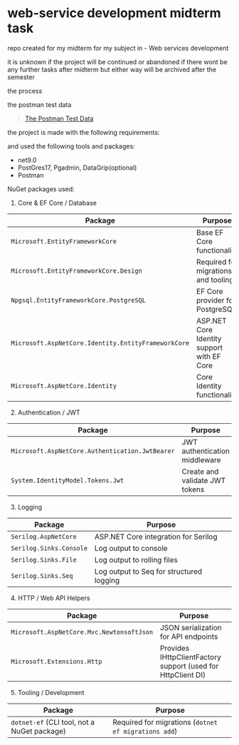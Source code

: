 # web-service development midterm task
repo created for my midterm for my subject in - Web services development

it is unknown if the project will be continued or abandoned if there wont be any further tasks after midterm but either way will be archived after the semester 

the process

the postman test data

>[The Postman Test Data]([https://raw.githubusercontent.com/user/repo/branch/file.txt](https://k0d0ku-9187943.postman.co/workspace/15c82ff0-6925-4f2d-8a93-bf09e1252abf/collection/49340916-3aa8bd97-f8b9-4b61-b1a8-19293639d6c3?action=share&source=copy-link&creator=49340916))


the project is made with the following requirements:

and used the following tools and packages:

- net9.0
- PostGres17, Pgadmin, DataGrip(optional)
- Postman

NuGet packages used:
1. Core & EF Core / Database

| Package                                             | Purpose                                    |
| --------------------------------------------------- | ------------------------------------------ |
| `Microsoft.EntityFrameworkCore`                     | Base EF Core functionality                 |
| `Microsoft.EntityFrameworkCore.Design`              | Required for migrations and tooling        |
| `Npgsql.EntityFrameworkCore.PostgreSQL`             | EF Core provider for PostgreSQL            |
| `Microsoft.AspNetCore.Identity.EntityFrameworkCore` | ASP.NET Core Identity support with EF Core |
| `Microsoft.AspNetCore.Identity`                     | Core Identity functionality                |


2. Authentication / JWT

| Package                                         | Purpose                        |
| ----------------------------------------------- | ------------------------------ |
| `Microsoft.AspNetCore.Authentication.JwtBearer` | JWT authentication middleware  |
| `System.IdentityModel.Tokens.Jwt`               | Create and validate JWT tokens |


3. Logging

| Package                          | Purpose                                  |
| -------------------------------- | ---------------------------------------- |
| `Serilog.AspNetCore`             | ASP.NET Core integration for Serilog     |
| `Serilog.Sinks.Console`          | Log output to console                    |
| `Serilog.Sinks.File`             | Log output to rolling files              |
| `Serilog.Sinks.Seq`              | Log output to Seq for structured logging |


4. HTTP / Web API Helpers

| Package                                                         | Purpose                                                      |
| --------------------------------------------------------------- | ------------------------------------------------------------ |
| `Microsoft.AspNetCore.Mvc.NewtonsoftJson`                       | JSON serialization for API endpoints                         |
| `Microsoft.Extensions.Http`                                     | Provides IHttpClientFactory support (used for HttpClient DI) |


5. Tooling / Development

| Package                                     | Purpose                                              |
| ------------------------------------------- | ---------------------------------------------------- |
| `dotnet-ef` (CLI tool, not a NuGet package) | Required for migrations (`dotnet ef migrations add`) |
